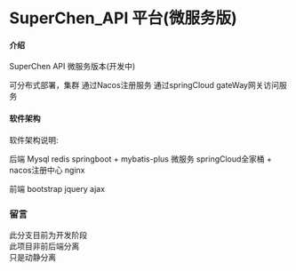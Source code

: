 # SuperChen_API 平台(微服务版) 

#### 介绍
SuperChen API 微服务版本(开发中)

可分布式部署，集群
通过Nacos注册服务
通过springCloud gateWay网关访问服务


#### 软件架构
软件架构说明:

后端
Mysql
redis
springboot + mybatis-plus
微服务 springCloud全家桶 + nacos注册中心
nginx

前端
bootstrap
jquery
ajax


### 留言
此分支目前为开发阶段\
此项目非前后端分离\
只是动静分离


